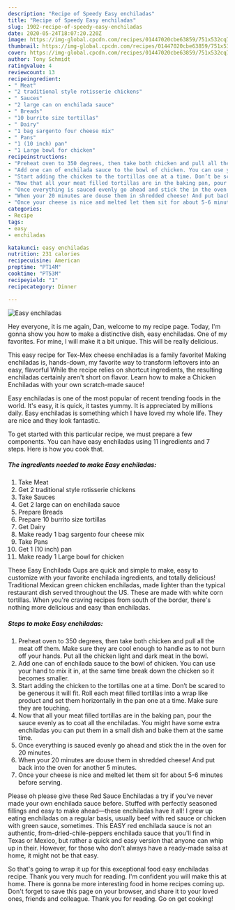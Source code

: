 ```yaml
---
description: "Recipe of Speedy Easy enchiladas"
title: "Recipe of Speedy Easy enchiladas"
slug: 1902-recipe-of-speedy-easy-enchiladas
date: 2020-05-24T18:07:20.220Z
image: https://img-global.cpcdn.com/recipes/01447020cbe63859/751x532cq70/easy-enchiladas-recipe-main-photo.jpg
thumbnail: https://img-global.cpcdn.com/recipes/01447020cbe63859/751x532cq70/easy-enchiladas-recipe-main-photo.jpg
cover: https://img-global.cpcdn.com/recipes/01447020cbe63859/751x532cq70/easy-enchiladas-recipe-main-photo.jpg
author: Tony Schmidt
ratingvalue: 4
reviewcount: 13
recipeingredient:
- " Meat"
- "2 traditional style rotisserie chickens"
- " Sauces"
- "2 large can on enchilada sauce"
- " Breads"
- "10 burrito size tortillas"
- " Dairy"
- "1 bag sargento four cheese mix"
- " Pans"
- "1 (10 inch) pan"
- "1 Large bowl for chicken"
recipeinstructions:
- "Preheat oven to 350 degrees, then take both chicken and pull all the meat off them. Make sure they are cool enough to handle as to not burn off your hands. Put all the chicken light and dark meat in the bowl."
- "Add one can of enchilada sauce to the bowl of chicken. You can use your hand to mix it in, at the same time break down the chicken so it becomes smaller."
- "Start adding the chicken to the tortillas one at a time. Don’t be scared to be generous it will fit. Roll each meat filled tortillas into a wrap like product and set them horizontally in the pan one at a time. Make sure they are touching."
- "Now that all your meat filled tortillas are in the baking pan, pour the sauce evenly as to coat all the enchiladas. You might have some extra enchiladas you can put them in a small dish and bake them at the same time."
- "Once everything is sauced evenly go ahead and stick the in the oven for 20 minutes."
- "When your 20 minutes are douse them in shredded cheese! And put back into the oven for another 5 minutes."
- "Once your cheese is nice and melted let them sit for about 5-6 minutes before serving."
categories:
- Recipe
tags:
- easy
- enchiladas

katakunci: easy enchiladas 
nutrition: 231 calories
recipecuisine: American
preptime: "PT14M"
cooktime: "PT53M"
recipeyield: "1"
recipecategory: Dinner

---
```



![Easy enchiladas](https://img-global.cpcdn.com/recipes/01447020cbe63859/751x532cq70/easy-enchiladas-recipe-main-photo.jpg)

Hey everyone, it is me again, Dan, welcome to my recipe page. Today, I'm gonna show you how to make a distinctive dish, easy enchiladas. One of my favorites. For mine, I will make it a bit unique. This will be really delicious.

This easy recipe for Tex-Mex cheese enchiladas is a family favorite! Making enchiladas is, hands-down, my favorite way to transform leftovers into an easy, flavorful While the recipe relies on shortcut ingredients, the resulting enchiladas certainly aren&#39;t short on flavor. Learn how to make a Chicken Enchiladas with your own scratch-made sauce!

Easy enchiladas is one of the most popular of recent trending foods in the world. It's easy, it is quick, it tastes yummy. It is appreciated by millions daily. Easy enchiladas is something which I have loved my whole life. They are nice and they look fantastic.


To get started with this particular recipe, we must prepare a few components. You can have easy enchiladas using 11 ingredients and 7 steps. Here is how you cook that.

<!--inarticleads1-->

##### The ingredients needed to make Easy enchiladas:

1. Take  Meat
1. Get 2 traditional style rotisserie chickens
1. Take  Sauces
1. Get 2 large can on enchilada sauce
1. Prepare  Breads
1. Prepare 10 burrito size tortillas
1. Get  Dairy
1. Make ready 1 bag sargento four cheese mix
1. Take  Pans
1. Get 1 (10 inch) pan
1. Make ready 1 Large bowl for chicken


These Easy Enchilada Cups are quick and simple to make, easy to customize with your favorite enchilada ingredients, and totally delicious! Traditional Mexican green chicken enchiladas, made lighter than the typical restaurant dish served throughout the US. These are made with white corn tortillas. When you&#39;re craving recipes from south of the border, there&#39;s nothing more delicious and easy than enchiladas. 

<!--inarticleads2-->

##### Steps to make Easy enchiladas:

1. Preheat oven to 350 degrees, then take both chicken and pull all the meat off them. Make sure they are cool enough to handle as to not burn off your hands. Put all the chicken light and dark meat in the bowl.
1. Add one can of enchilada sauce to the bowl of chicken. You can use your hand to mix it in, at the same time break down the chicken so it becomes smaller.
1. Start adding the chicken to the tortillas one at a time. Don’t be scared to be generous it will fit. Roll each meat filled tortillas into a wrap like product and set them horizontally in the pan one at a time. Make sure they are touching.
1. Now that all your meat filled tortillas are in the baking pan, pour the sauce evenly as to coat all the enchiladas. You might have some extra enchiladas you can put them in a small dish and bake them at the same time.
1. Once everything is sauced evenly go ahead and stick the in the oven for 20 minutes.
1. When your 20 minutes are douse them in shredded cheese! And put back into the oven for another 5 minutes.
1. Once your cheese is nice and melted let them sit for about 5-6 minutes before serving.


Please oh please give these Red Sauce Enchiladas a try if you&#39;ve never made your own enchilada sauce before. Stuffed with perfectly seasoned fillings and easy to make ahead—these enchiladas have it all! I grew up eating enchiladas on a regular basis, usually beef with red sauce or chicken with green sauce, sometimes. This EASY red enchilada sauce is not an authentic, from-dried-chile-peppers enchilada sauce that you&#39;ll find in Texas or Mexico, but rather a quick and easy version that anyone can whip up in their. However, for those who don&#39;t always have a ready-made salsa at home, it might not be that easy. 

So that's going to wrap it up for this exceptional food easy enchiladas recipe. Thank you very much for reading. I'm confident you will make this at home. There is gonna be more interesting food in home recipes coming up. Don't forget to save this page on your browser, and share it to your loved ones, friends and colleague. Thank you for reading. Go on get cooking!

